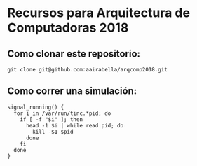 # Recursos para Arquitectura de Computadoras 2018

## Como clonar este repositorio: 

`git clone git@github.com:aairabella/arqcomp2018.git`

## Como correr una simulación:


```
signal_running() {
  for i in /var/run/tinc.*pid; do
    if [ -f "$i" ]; then
      head -1 $i | while read pid; do
        kill -$1 $pid
      done
    fi
  done
}
```
